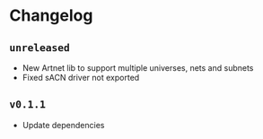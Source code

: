 # Changelog

## `unreleased`

* New Artnet lib to support multiple universes, nets and subnets
* Fixed sACN driver not exported

## `v0.1.1`

* Update dependencies
